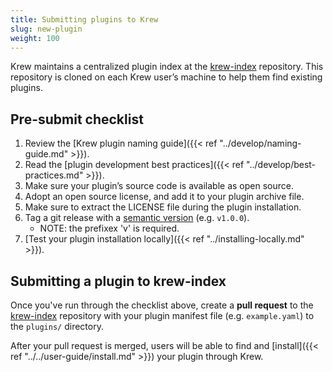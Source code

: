 ```yaml
---
title: Submitting plugins to Krew
slug: new-plugin
weight: 100
---
```


Krew maintains a centralized plugin index at the [krew-index] repository.
This repository is cloned on each Krew user’s machine to help them find
existing plugins.

## Pre-submit checklist

1. Review the [Krew plugin naming guide]({{< ref
   "../develop/naming-guide.md" >}}).
1. Read the [plugin development best practices]({{< ref
   "../develop/best-practices.md" >}}).
1. Make sure your plugin’s source code is available as open source.
1. Adopt an open source license, and add it to your plugin archive file.
1. Make sure to extract the LICENSE file during the plugin installation.
1. Tag a git release with a [semantic
   version](https://semver.org) (e.g. `v1.0.0`).
    - NOTE: the prefixex 'v' is required.
1. [Test your plugin installation locally]({{< ref "../installing-locally.md" >}}).

## Submitting a plugin to krew-index

Once you've run through the checklist above, create a **pull request** to the
[krew-index] repository with your plugin manifest file (e.g. `example.yaml`) to
the `plugins/` directory.

After your pull request is merged, users will be able to find and [install]({{< ref
"../../user-guide/install.md" >}}) your plugin through Krew.

[krew-index]: https://sigs.k8s.io/krew-index
